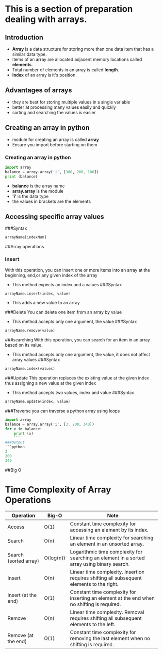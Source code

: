 # This is a section of preparation dealing with arrays.

## Introduction
- __Array__ is a data structure for storing more than one data item that has a similar data type.
- Items of an array are allocated adjacent memory locations called __elements__.
- Total number of elements in an array is called __length__.
- __Index__ of an array is it's position.

## Advantages of arrays
- they are best for storing multiple values in a single variable
- better at processing many values easily and quickly
- sorting and searching the values is easier

## Creating an array in python
- module for creating an array is called **array**
- Ensure you import before starting on them
### Creating an array in python
```python
import array
balance = array.array('i', [300, 200, 100])
print (balance)
```

- __balance__ is the array name
- __array.array__ is the module
- __'i'__ is the data type
- the values in brackets are the elements

## Accessing specific array values
###Syntax
```python
arrayName[indexNum]
```

##Array operations
### Insert
With this operation, you can insert one or more items into an array at the beginning,
end,or any given index of the array
- This method expects an index and a values
###Syntax
```python
arrayName.insert(index, value)
```
- This adds a new value to an array

###Delete
You can delete one item from an array by value
- This method accepts only one argument, the value
###Syntax
```python
arrayName.remove(value)
```

###searching
With this operation, you can search for an item in an array based on its value.
- This method accepts only one argument, the value, it does not affect array values
###Syntax
```python
arrayName.index(values)
```
###Update
This operation replaces the existing value at the given index
thus assigning a new value at the given index
- This method accepts two values, index and value
###Syntax
```python
arrayName.update(index, value)
```
###Traverse
you can traverse a python array using loops
```python
import array
balance = array.array('i', [3, 200, 340])
for x in balance:
    print (x)
    ```
###Output
```python
3
200
340
```
##Big O
# Time Complexity of Array Operations

| Operation              | Big-O       | Note                                                                                           |
|------------------------|-------------|------------------------------------------------------------------------------------------------|
| Access                 | O(1)        | Constant time complexity for accessing an element by its index.                                |
| Search                 | O(n)        | Linear time complexity for searching an element in an unsorted array.                           |
| Search (sorted array)  | O(log(n))   | Logarithmic time complexity for searching an element in a sorted array using binary search.      |
| Insert                 | O(n)        | Linear time complexity. Insertion requires shifting all subsequent elements to the right.        |
| Insert (at the end)    | O(1)        | Constant time complexity for inserting an element at the end when no shifting is required.       |
| Remove                 | O(n)        | Linear time complexity. Removal requires shifting all subsequent elements to the left.            |
| Remove (at the end)    | O(1)        | Constant time complexity for removing the last element when no shifting is required.             |
